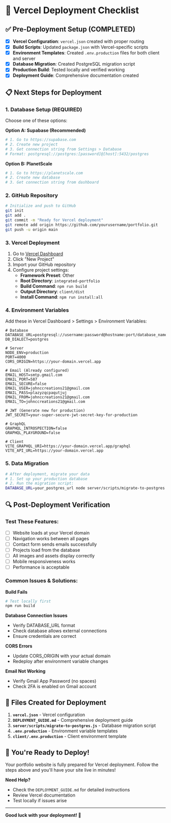 # 🚀 Vercel Deployment Checklist

## ✅ Pre-Deployment Setup (COMPLETED)

- [x] **Vercel Configuration**: `vercel.json` created with proper routing
- [x] **Build Scripts**: Updated `package.json` with Vercel-specific scripts
- [x] **Environment Templates**: Created `.env.production` files for both client and server
- [x] **Database Migration**: Created PostgreSQL migration script
- [x] **Production Build**: Tested locally and verified working
- [x] **Deployment Guide**: Comprehensive documentation created

## 📋 Next Steps for Deployment

### 1. Database Setup (REQUIRED)
Choose one of these options:

**Option A: Supabase (Recommended)**
```bash
# 1. Go to https://supabase.com
# 2. Create new project
# 3. Get connection string from Settings > Database
# Format: postgresql://postgres:[password]@[host]:5432/postgres
```

**Option B: PlanetScale**
```bash
# 1. Go to https://planetscale.com
# 2. Create new database
# 3. Get connection string from dashboard
```

### 2. GitHub Repository
```bash
# Initialize and push to GitHub
git init
git add .
git commit -m "Ready for Vercel deployment"
git remote add origin https://github.com/yourusername/portfolio.git
git push -u origin main
```

### 3. Vercel Deployment
1. Go to [Vercel Dashboard](https://vercel.com/dashboard)
2. Click "New Project"
3. Import your GitHub repository
4. Configure project settings:
   - **Framework Preset**: Other
   - **Root Directory**: `integrated-portfolio`
   - **Build Command**: `npm run build`
   - **Output Directory**: `client/dist`
   - **Install Command**: `npm run install:all`

### 4. Environment Variables
Add these in Vercel Dashboard > Settings > Environment Variables:

```env
# Database
DATABASE_URL=postgresql://username:password@hostname:port/database_name
DB_DIALECT=postgres

# Server
NODE_ENV=production
PORT=4000
CORS_ORIGIN=https://your-domain.vercel.app

# Email (Already configured)
EMAIL_HOST=smtp.gmail.com
EMAIL_PORT=587
EMAIL_SECURE=false
EMAIL_USER=johnccreations21@gmail.com
EMAIL_PASS=plazyzqcpaqutjuj
EMAIL_FROM=johnccreations21@gmail.com
EMAIL_TO=johnccreations21@gmail.com

# JWT (Generate new for production)
JWT_SECRET=your-super-secure-jwt-secret-key-for-production

# GraphQL
GRAPHQL_INTROSPECTION=false
GRAPHQL_PLAYGROUND=false

# Client
VITE_GRAPHQL_URI=https://your-domain.vercel.app/graphql
VITE_API_URL=https://your-domain.vercel.app
```

### 5. Data Migration
```bash
# After deployment, migrate your data
# 1. Set up your production database
# 2. Run the migration script:
DATABASE_URL=your_postgres_url node server/scripts/migrate-to-postgres.js
```

## 🔍 Post-Deployment Verification

### Test These Features:
- [ ] Website loads at your Vercel domain
- [ ] Navigation works between all pages
- [ ] Contact form sends emails successfully
- [ ] Projects load from the database
- [ ] All images and assets display correctly
- [ ] Mobile responsiveness works
- [ ] Performance is acceptable

### Common Issues & Solutions:

**Build Fails**
```bash
# Test locally first
npm run build
```

**Database Connection Issues**
- Verify DATABASE_URL format
- Check database allows external connections
- Ensure credentials are correct

**CORS Errors**
- Update CORS_ORIGIN with your actual domain
- Redeploy after environment variable changes

**Email Not Working**
- Verify Gmail App Password (no spaces)
- Check 2FA is enabled on Gmail account

## 📁 Files Created for Deployment

1. **`vercel.json`** - Vercel configuration
2. **`DEPLOYMENT_GUIDE.md`** - Comprehensive deployment guide
3. **`server/scripts/migrate-to-postgres.js`** - Database migration script
4. **`.env.production`** - Environment variable templates
5. **`client/.env.production`** - Client environment template

## 🎉 You're Ready to Deploy!

Your portfolio website is fully prepared for Vercel deployment. Follow the steps above and you'll have your site live in minutes!

**Need Help?**
- Check the `DEPLOYMENT_GUIDE.md` for detailed instructions
- Review Vercel documentation
- Test locally if issues arise

---
**Good luck with your deployment! 🚀**